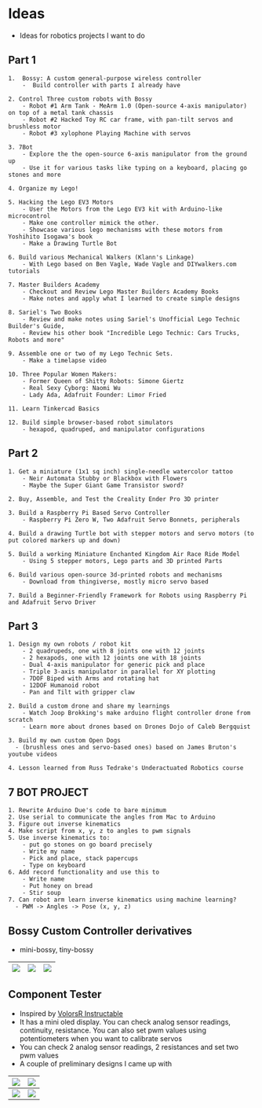 # Ideas
- Ideas for robotics projects I want to do

## Part 1

```
1.  Bossy: A custom general-purpose wireless controller
    -  Build controller with parts I already have

2. Control Three custom robots with Bossy
    - Robot #1 Arm Tank - MeArm 1.0 (Open-source 4-axis manipulator) on top of a metal tank chassis
    - Robot #2 Hacked Toy RC car frame, with pan-tilt servos and brushless motor
    - Robot #3 xylophone Playing Machine with servos

3. 7Bot
    - Explore the the open-source 6-axis manipulator from the ground up
    - Use it for various tasks like typing on a keyboard, placing go stones and more

4. Organize my Lego!

5. Hacking the Lego EV3 Motors
    - User the Motors from the Lego EV3 kit with Arduino-like microcontrol
    - Make one controller mimick the other.
    - Showcase various lego mechanisms with these motors from Yoshihito Isogawa's book
    - Make a Drawing Turtle Bot

6. Build various Mechanical Walkers (Klann's Linkage)
    - With Lego based on Ben Vagle, Wade Vagle and DIYwalkers.com tutorials

7. Master Builders Academy
    - Checkout and Review Lego Master Builders Academy Books
    - Make notes and apply what I learned to create simple designs

8. Sariel's Two Books
    - Review and make notes using Sariel's Unofficial Lego Technic Builder's Guide,
    - Review his other book "Incredible Lego Technic: Cars Trucks, Robots and more"

9. Assemble one or two of my Lego Technic Sets.
    - Make a timelapse video

10. Three Popular Women Makers:
    - Former Queen of Shitty Robots: Simone Giertz
    - Real Sexy Cyborg: Naomi Wu
    - Lady Ada, Adafruit Founder: Limor Fried

11. Learn Tinkercad Basics

12. Build simple browser-based robot simulators
    - hexapod, quadruped, and manipulator configurations
```

## Part 2

```
1. Get a miniature (1x1 sq inch) single-needle watercolor tattoo
    - Neir Automata Stubby or Blackbox with Flowers
    - Maybe the Super Giant Game Transistor sword?

2. Buy, Assemble, and Test the Creality Ender Pro 3D printer

3. Build a Raspberry Pi Based Servo Controller
    - Raspberry Pi Zero W, Two Adafruit Servo Bonnets, peripherals

4. Build a drawing Turtle bot with stepper motors and servo motors (to put colored markers up and down)

5. Build a working Miniature Enchanted Kingdom Air Race Ride Model
    - Using 5 stepper motors, Lego parts and 3D printed Parts

6. Build various open-source 3d-printed robots and mechanisms
    - Download from thingiverse, mostly micro servo based

7. Build a Beginner-Friendly Framework for Robots using Raspberry Pi and Adafruit Servo Driver
```

## Part 3

```
1. Design my own robots / robot kit
    - 2 quadrupeds, one with 8 joints one with 12 joints
    - 2 hexapods, one with 12 joints one with 18 joints
    - Dual 4-axis manipulator for generic pick and place
    - Triple 3-axis manipulator in parallel for XY plotting
    - 7DOF Biped with Arms and rotating hat
    - 12DOF Humanoid robot
    - Pan and Tilt with gripper claw

2. Build a custom drone and share my learnings
    - Watch Joop Brokking's make arduino flight controller drone from scratch
    - Learn more about drones based on Drones Dojo of Caleb Bergquist

3. Build my own custom Open Dogs
  - (brushless ones and servo-based ones) based on James Bruton's youtube videos

4. Lesson learned from Russ Tedrake's Underactuated Robotics course
```

## 7 BOT PROJECT

```
1. Rewrite Arduino Due's code to bare minimum
2. Use serial to communicate the angles from Mac to Arduino
3. Figure out inverse kinematics
4. Make script from x, y, z to angles to pwm signals
5. Use inverse kinematics to:
    - put go stones on go board precisely
    - Write my name
    - Pick and place, stack papercups
    - Type on keyboard
6. Add record functionality and use this to
    - Write name
    - Put honey on bread
    - Stir soup
7. Can robot arm learn inverse kinematics using machine learning?
  - PWM -> Angles -> Pose (x, y, z)

```

## Bossy Custom Controller derivatives
- mini-bossy, tiny-bossy

|![](/robotics-blog/mini-bossy.png)|![](/robotics-blog/tiny-bossy.png)|![](/robotics-blog/mini-bossy-2.png)|
| ---------- | ---------- | ---------- |


## Component Tester
- Inspired by [VolorsR Instructable](https://www.instructables.com/id/Arduino-Multimeter-and-Components-Tester/)
- It has a mini oled display. You can check analog sensor readings, continuity, resistance. You can also
set pwm values using potentiometers when you want to calibrate servos
- You can check 2 analog sensor readings, 2 resistances and set two pwm values
- A couple of preliminary designs I came up with

|![](/robotics-blog/component-tester-1.png)|![](/robotics-blog/component-tester-2.png)|
| ---------- | ---------- |
|![](/robotics-blog/component-tester-3.png)|![](/robotics-blog/component-tester-volosr.png)|
